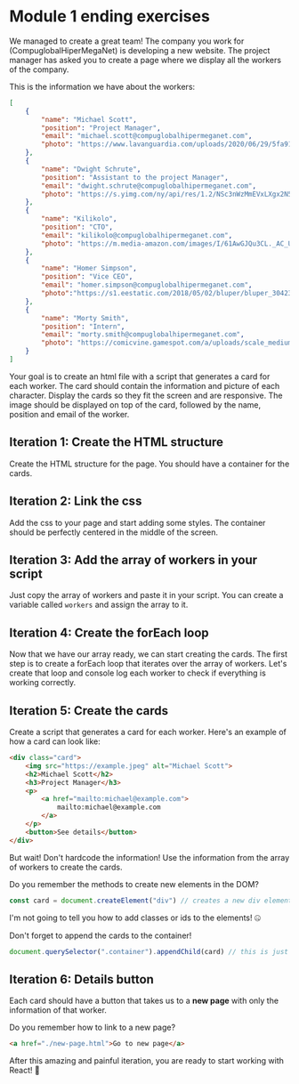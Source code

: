 # Module 1 ending exercises

We managed to create a great team!
The company you work for (CompuglobalHiperMegaNet) is developing a new website. The project manager has asked you to create a page where we display all the workers of the company.

This is the information we have about the workers:

```JSON
[
    {
        "name": "Michael Scott",
        "position": "Project Manager",
        "email": "michael.scott@compuglobalhipermeganet.com",
        "photo": "https://www.lavanguardia.com/uploads/2020/06/29/5fa91c5e49c91.jpeg",
    },
    {
        "name": "Dwight Schrute",
        "position": "Assistant to the project Manager",
        "email": "dwight.schrute@compuglobalhipermeganet.com",
        "photo": "https://s.yimg.com/ny/api/res/1.2/NSc3nWzMmEVxLXgx2N5LMA--/YXBwaWQ9aGlnaGxhbmRlcjt3PTY0MDtoPTQyNw--/https://media.zenfs.com/es/levelup_525/47b81f0779adb85592c63ebb7276c11a"
    },
    {
        "name": "Kilikolo",
        "position": "CTO",
        "email": "kilikolo@compuglobalhipermeganet.com",
        "photo": "https://m.media-amazon.com/images/I/61AwGJQu3CL._AC_UF894,1000_QL80_.jpg"
    },
    {
        "name": "Homer Simpson",
        "position": "Vice CEO",
        "email": "homer.simpson@compuglobalhipermeganet.com",
        "photo":"https://s1.eestatic.com/2018/05/02/bluper/bluper_304233574_169542942_1706x960.jpg"
    },
    {
        "name": "Morty Smith",
        "position": "Intern",
        "email": "morty.smith@compuglobalhipermeganet.com",
        "photo": "https://comicvine.gamespot.com/a/uploads/scale_medium/6/66303/4469088-tumblr_inline_n0aleph3fl1r8rr6o.jpg"
    }
]
```
Your goal is to create an html file with a script that generates a card for each worker. The card should contain the information and picture of each character. Display the cards so they fit the screen and are responsive.
The image should be displayed on top of the card, followed by the name, position and email of the worker.

## Iteration 1: Create the HTML structure
Create the HTML structure for the page. You should have a container for the cards.

## Iteration 2: Link the css
Add the css to your page and start adding some styles. The container should be perfectly centered in the middle of the screen.

## Iteration 3: Add the array of workers in your script
Just copy the array of workers and paste it in your script. You can create a variable called `workers` and assign the array to it. 

## Iteration 4: Create the forEach loop
Now that we have our array ready, we can start creating the cards.
The first step is to create a forEach loop that iterates over the array of workers.
Let's create that loop and console log each worker to check if everything is working correctly.


## Iteration 5: Create the cards

Create a script that generates a card for each worker.
Here's an example of how a card can look like:

```html
<div class="card">
    <img src="https://example.jpeg" alt="Michael Scott">
    <h2>Michael Scott</h2>
    <h3>Project Manager</h3>
    <p>
        <a href="mailto:michael@example.com">
            mailto:michael@example.com
        </a>
    </p>
    <button>See details</button>
</div>
```
But wait! Don't hardcode the information! Use the information from the array of workers to create the cards.

Do you remember the methods to create new elements in the DOM?
```javascript
const card = document.createElement("div") // creates a new div element
```
I'm not going to tell you how to add classes or ids to the elements! 🤐

Don't forget to append the cards to the container!

```javascript	
document.querySelector(".container").appendChild(card) // this is just an example, you should use your own code
```

## Iteration 6: Details button
Each card should have a button that takes us to a **new page** with only the information of that worker. 

Do you remember how to link to a new page?
```html
<a href="./new-page.html">Go to new page</a>
```

After this amazing and painful iteration, you are ready to start working with React! 🚀